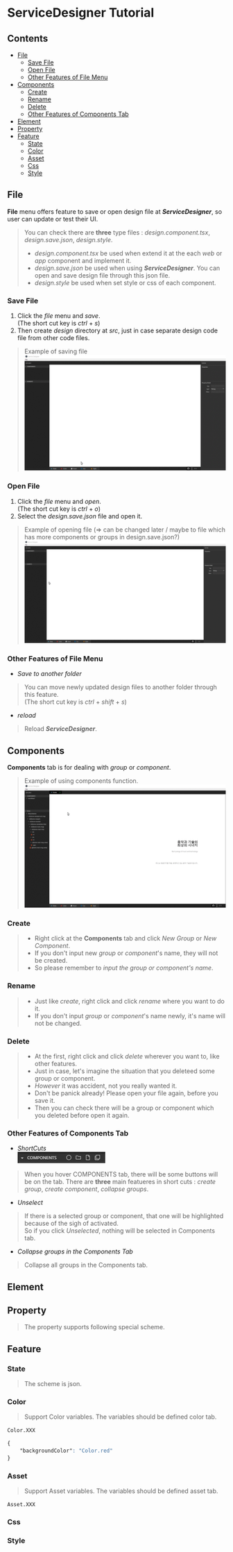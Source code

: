 <!-- TUTORIAL -->
# ServiceDesigner Tutorial
## Contents
* [File](#file)  
    * [Save File](#save-file)
    * [Open File](#open-file)
    * [Other Features of File Menu](#other-features-of-file-menu)
* [Components](#components)  
    * [Create](#create)
    * [Rename](#rename)
    * [Delete](#delete)
    * [Other Features of Components Tab](#other-features-of-components-tab)
* [Element](#element)  
* [Property](#property)  
* [Feature](#feature)
    * [State](#state)
    * [Color](#color)
    * [Asset](#asset)
    * [Css](#css)
    * [Style](#style)  

## File  
**File** menu offers feature to save or open design file at **_ServiceDesigner_**, so user can update or test their UI.  
> You can check there are **three** type files : _design.component.tsx_, _design.save.json_, _design.style_.  
> * _design.component.tsx_ be used when extend it at the each _web_ or _app_ component and implement it.  
> * _design.save.json_ be used when using **_ServiceDesigner_**. You can open and save design file through this json file.  
> * _design.style_ be used when set style or css of each component.  

### Save File  
<!-- > If you haven't used **_ServiceDesigner_** before, you need to save file.   -->
<!-- > It's really simple to save file. Because there are no file to call and updat or fix. -->
1. Click the _file_ menu and _save_.  
    (The short cut key is _ctrl_ + _s_)  
1. Then create _design_ directory at _src_, just in case separate design code file from other code files.  

> Example of saving file  
![SavingFile](./asset/img/savingFile.gif)  

### Open File  
<!-- > If there is saved file, let's open it.   -->
1. Click the _file_ menu and _open_.  
    (The short cut key is _ctrl_ + _o_)
1. Select the _design.save.json_ file and open it.

> Example of opening file (=> can be changed later / maybe to file which has more components or groups in design.save.json?) 
![OpeningFile](./asset/img/openingFile.gif)  


### Other Features of File Menu 
* _Save to another folder_  
> You can move newly updated design files to another folder through this feature.  
> (The short cut key is _ctrl_ + _shift_ + _s_)
* _reload_
> Reload **_ServiceDesigner_**.

## Components  
**Components** tab is for dealing with _group_ or _component_. 

> Example of using components function.  
![Components](./asset/img/components.gif)

### Create  
> * Right click at the **Components** tab and click _New Group_ or _New Component_.  
> * If you don't input new _group_ or _component_'s name, they will not be created.  
> * So please remember to _input the group or component's name_.  

### Rename  
> * Just like _create_, right click and click _rename_ where you want to do it.
> * If you don't input _group_ or _component_'s name newly, it's name will not be changed.  

### Delete  
> * At the first, right click and click _delete_ wherever you want to, like other features. 
> * Just in case, let's imagine the situation that you deleteed some group or component.
> * _However_ it was accident, not you really wanted it.
> * Don't be panick already! Please open your file again, before you save it.
> * Then you can check there will be a group or component which you deleted before open it again.

### Other Features of Components Tab  
* _ShortCuts_  
![ComponentsMenu](./asset/img/componentsMenu.JPG)  
> When you hover COMPONENTS tab, there will be some buttons will be on the tab.
> There are **three** main featueres in short cuts : _create group_, _create component_, _collapse groups_.

* _Unselect_  
> If there is a selected group or component, that one will be highlighted because of the sigh of activated.  
> So if you click _Unselected_, nothing will be selected in Components tab.  

* _Collapse groups in the Components Tab_
> Collapse all groups in the Components tab. 

## Element  
## Property  
> The property supports following special scheme.
## Feature

### State  
> The scheme is json.  

### Color
> Support Color variables. The variables should be defined color tab.  
```
Color.XXX
```
```css
{  
    "backgroundColor": "Color.red"  
}
```

### Asset
> Support Asset variables. The variables should be defined asset tab.
```
Asset.XXX
```
### Css

### Style


<!-- - File : Open saved 'design.save.json' file to update your project at ServiceDesigner.
- State : The scheme is json.
- Style : The Style supports following special shceme.

  Color.XXX : Support Color variables. The variables should be defined color tab.
  Asset.XXX : Support Asset variables. The variables should be defined asset tab.
  ex ) { "backgroundColor": "Color.red" }

- Property : the property supports following special shceme.

  First checkbox is if the attribute is active.
  Second checkbox is if the attribute is binded with state variable.
  Asset.XXX : Asset tab scheme. -->
